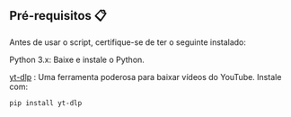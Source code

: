 ## Pré-requisitos 📋
Antes de usar o script, certifique-se de ter o seguinte instalado:

Python 3.x: Baixe e instale o Python.

[yt-dlp](https://github.com/yt-dlp/yt-dlp) : Uma ferramenta poderosa para baixar vídeos do YouTube. Instale com:
```bash
pip install yt-dlp
```
